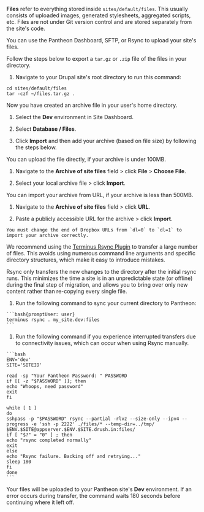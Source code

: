 **Files** refer to everything stored inside `sites/default/files`. This usually consists of uploaded images, generated stylesheets, aggregated scripts, etc. Files are not under Git version control and are stored separately from the site's code.

You can use the Pantheon Dashboard, SFTP, or Rsync to upload your site's files.

Follow the steps below to export a `tar.gz` or `.zip` file of the files in your directory.

1. Navigate to your Drupal site's root directory to run this command: 

  ```bash{promptUser: user}
  cd sites/default/files
  tar -czf ~/files.tar.gz .
  ```

  Now you have created an archive file in your user's home directory.

1. Select the **<span class="glyphicons glyphicons-wrench"></span> Dev** environment in Site Dashboard.

1. Select **<span class="glyphicons glyphicons-server"></span> Database / Files**.

1. Click **Import** and then add your archive (based on file size) by following the steps below.

  <TabList>

  <Tab title="Up to 100MBs" id="100mbsfiles-id" active={true}>

   You can upload the file directly, if your archive is under 100MB.

   1. Navigate to the **Archive of site files** field > click **File** > **Choose File**.

   1. Select your local archive file > click **Import**.

  </Tab>

  <Tab title="Up to 500MBs" id="500mbsfiles">

  You can import your archive from URL, if your archive is less than 500MB.

   1. Navigate to the **Archive of site files** field > click **URL**.

   1. Paste a publicly accessible URL for the archive > click **Import**. 
   
   <Alert title="Note"  type="info" >

    You must change the end of Dropbox URLs from `dl=0` to `dl=1` to import your archive correctly.

   </Alert>

  </Tab>

  <Tab title="Over 500MBs" id="500mbsplusfiles">

  We recommend using the [Terminus Rsync Plugin](https://github.com/pantheon-systems/terminus-rsync-plugin) to transfer a large number of files. This avoids using numerous command line arguments and specific directory structures, which make it easy to introduce mistakes.

  Rsync only transfers the new changes to the directory after the initial rsync runs. This minimizes the time a site is in an unpredictable state (or offline) during the final step of migration, and allows you to bring over only new content rather than re-copying every single file.

  1. Run the following command to sync your current directory to Pantheon:

    ```bash{promptUser: user}
    terminus rsync . my_site.dev:files
    ```

  1. Run the following command if you experience interrupted transfers due to connectivity issues, which can occur when using Rsync manually.

    ```bash
    ENV='dev'
    SITE='SITEID'

    read -sp "Your Pantheon Password: " PASSWORD
    if [[ -z "$PASSWORD" ]]; then
    echo "Whoops, need password"
    exit
    fi

    while [ 1 ]
    do
    sshpass -p "$PASSWORD" rsync --partial -rlvz --size-only --ipv4 --progress -e 'ssh -p 2222' ./files/* --temp-dir=../tmp/ $ENV.$SITE@appserver.$ENV.$SITE.drush.in:files/
    if [ "$?" = "0" ] ; then
    echo "rsync completed normally"
    exit
    else
    echo "Rsync failure. Backing off and retrying..."
    sleep 180
    fi
    done
    ```

  Your files will be uploaded to your Pantheon site's **<span class="glyphicons glyphicons-wrench"></span> Dev** environment. If an error occurs during transfer, the command waits 180 seconds before continuing where it left off.

  </Tab>

  </TabList>
